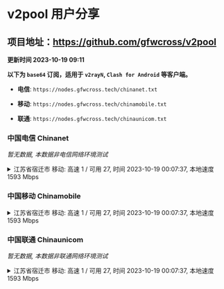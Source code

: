 # v2pool 用户分享
## 项目地址：<https://github.com/gfwcross/v2pool>
**更新时间 2023-10-19 09:11**


**以下为 `base64` 订阅，适用于 `v2rayN`, `Clash for Android` 等客户端。**

- **电信**: `https://nodes.gfwcross.tech/chinanet.txt`

- **移动**: `https://nodes.gfwcross.tech/chinamobile.txt`

- **联通**: `https://nodes.gfwcross.tech/chinaunicom.txt`


### 中国电信 Chinanet
<i>暂无数据, 本数据非电信网络环境测试</i>
<details><summary>江苏省宿迁市 移动: 高速 1 / 可用 27, 时间 2023-10-19 00:07:37, 本地速度 1593 Mbps</summary><p>可用节点订阅：https://transfer.sh/Rolqp7Qj7z/running.txt<br>高速节点订阅：https://transfer.sh/DEe0Lfj3x0/good.txt<br>低延迟节点订阅：https://transfer.sh/TJTcwNrAMT/low_delay.txt</p></details>
<p></p>

### 中国移动 Chinamobile
<details><summary>江苏省宿迁市 移动: 高速 1 / 可用 27, 时间 2023-10-19 00:07:37, 本地速度 1593 Mbps</summary><p>可用节点订阅：https://transfer.sh/Rolqp7Qj7z/running.txt<br>高速节点订阅：https://transfer.sh/DEe0Lfj3x0/good.txt<br>低延迟节点订阅：https://transfer.sh/TJTcwNrAMT/low_delay.txt</p></details>
<p></p>

### 中国联通 Chinaunicom
<i>暂无数据, 本数据非联通网络环境测试</i>
<details><summary>江苏省宿迁市 移动: 高速 1 / 可用 27, 时间 2023-10-19 00:07:37, 本地速度 1593 Mbps</summary><p>可用节点订阅：https://transfer.sh/Rolqp7Qj7z/running.txt<br>高速节点订阅：https://transfer.sh/DEe0Lfj3x0/good.txt<br>低延迟节点订阅：https://transfer.sh/TJTcwNrAMT/low_delay.txt</p></details>
<p></p>